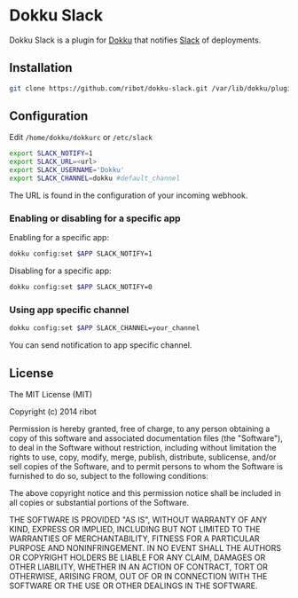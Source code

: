 # Dokku Slack

Dokku Slack is a plugin for [Dokku](https://github.com/progrium/dokku) that notifies [Slack](http://www.slack.com) of deployments.

## Installation

```sh
git clone https://github.com/ribot/dokku-slack.git /var/lib/dokku/plugins/dokku-slack
```

## Configuration

Edit `/home/dokku/dokkurc` or `/etc/slack`

```sh
export SLACK_NOTIFY=1
export SLACK_URL=<url>
export SLACK_USERNAME='Dokku'
export SLACK_CHANNEL=dokku #default_channel
```

The URL is found in the configuration of your incoming webhook.

### Enabling or disabling for a specific app

Enabling for a specific app:

```sh
dokku config:set $APP SLACK_NOTIFY=1
```

Disabling for a specific app:

```sh
dokku config:set $APP SLACK_NOTIFY=0
```

### Using app specific channel

```sh
dokku config:set $APP SLACK_CHANNEL=your_channel
```

You can send notification to app specific channel.

## License

The MIT License (MIT)

Copyright (c) 2014 ribot

Permission is hereby granted, free of charge, to any person obtaining a copy
of this software and associated documentation files (the "Software"), to deal
in the Software without restriction, including without limitation the rights
to use, copy, modify, merge, publish, distribute, sublicense, and/or sell
copies of the Software, and to permit persons to whom the Software is
furnished to do so, subject to the following conditions:

The above copyright notice and this permission notice shall be included in
all copies or substantial portions of the Software.

THE SOFTWARE IS PROVIDED "AS IS", WITHOUT WARRANTY OF ANY KIND, EXPRESS OR
IMPLIED, INCLUDING BUT NOT LIMITED TO THE WARRANTIES OF MERCHANTABILITY,
FITNESS FOR A PARTICULAR PURPOSE AND NONINFRINGEMENT. IN NO EVENT SHALL THE
AUTHORS OR COPYRIGHT HOLDERS BE LIABLE FOR ANY CLAIM, DAMAGES OR OTHER
LIABILITY, WHETHER IN AN ACTION OF CONTRACT, TORT OR OTHERWISE, ARISING FROM,
OUT OF OR IN CONNECTION WITH THE SOFTWARE OR THE USE OR OTHER DEALINGS IN THE
SOFTWARE.
